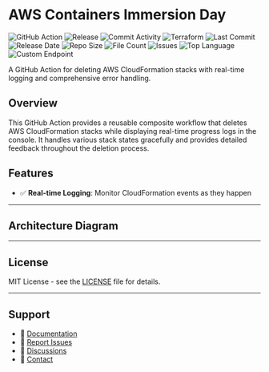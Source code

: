 # AWS Containers Immersion Day

![GitHub Action](https://img.shields.io/badge/GitHub-Action-blue?logo=github)&nbsp;![Release](https://github.com/subhamay-bhattacharyya/1006-container-tf/actions/workflows/release.yaml/badge.svg)&nbsp;![Commit Activity](https://img.shields.io/github/commit-activity/t/subhamay-bhattacharyya/1006-container-tf)&nbsp;![Terraform](https://img.shields.io/badge/AWS-Terraform-orange?logo=amazonaws)&nbsp;![Last Commit](https://img.shields.io/github/last-commit/subhamay-bhattacharyya/1006-container-tf)&nbsp;![Release Date](https://img.shields.io/github/release-date/subhamay-bhattacharyya/1006-container-tf)&nbsp;![Repo Size](https://img.shields.io/github/repo-size/subhamay-bhattacharyya/1006-container-tf)&nbsp;![File Count](https://img.shields.io/github/directory-file-count/subhamay-bhattacharyya/1006-container-tf)&nbsp;![Issues](https://img.shields.io/github/issues/subhamay-bhattacharyya/1006-container-tf)&nbsp;![Top Language](https://img.shields.io/github/languages/top/subhamay-bhattacharyya/1006-container-tf)&nbsp;![Custom Endpoint](https://img.shields.io/endpoint?url=https://gist.githubusercontent.com/bsubhamay/2428211f76078fbd97134298d6e729d6/raw/1006-container-tf.json?)


A GitHub Action for deleting AWS CloudFormation stacks with real-time logging and comprehensive error handling.

## Overview

This GitHub Action provides a reusable composite workflow that deletes AWS CloudFormation stacks while displaying real-time progress logs in the console. It handles various stack states gracefully and provides detailed feedback throughout the deletion process.

## Features

- ✅ **Real-time Logging**: Monitor CloudFormation events as they happen

---

## Architecture Diagram


---

## License

MIT License - see the [LICENSE](LICENSE) file for details.

---

## Support

- 📖 [Documentation](https://github.com/subhamay-bhattacharyya/1006-container-tf/wiki)
- 🐛 [Report Issues](https://github.com/subhamay-bhattacharyya/1006-container-tf/issues)
- 💬 [Discussions](https://github.com/subhamay-bhattacharyya/1006-container-tf/discussions)
- 📧 [Contact](mailto:support@subhamay.aws@gmail.com)